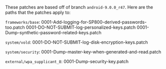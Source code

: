 These patches are based off of branch `android-9.0.0_r47`.
Here are the paths that the patches apply to:

`frameworks/base`:
  0001-Add-logging-for-SP800-derived-passwords-too.patch
  0001-DO-NOT-SUBMIT-log-personalized-keys.patch
  0001-Dump-synthetic-password-related-keys.patch

`system/vold`:
  0001-DO-NOT-SUBMIT-log-disk-encryption-keys.patch

`system/security`:
  0001-Dump-master-key-when-generated-and-read.patch

`external/wpa_supplicant_8`:
  0001-Dump-security-key.patch
